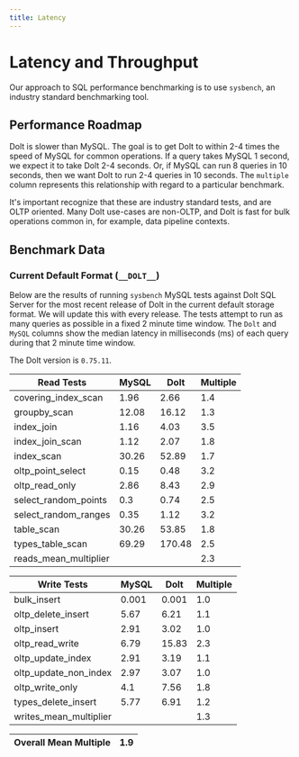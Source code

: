 ```yaml
---
title: Latency
---
```


# Latency and Throughput

Our approach to SQL performance benchmarking is to use `sysbench`, an
industry standard benchmarking tool.

## Performance Roadmap

Dolt is slower than MySQL. The goal is to get Dolt to within 2-4 times
the speed of MySQL for common operations. If a query takes MySQL 1
second, we expect it to take Dolt 2-4 seconds. Or, if MySQL can run 8
queries in 10 seconds, then we want Dolt to run 2-4 queries in 10
seconds. The `multiple` column represents this relationship with
regard to a particular benchmark.

It's important recognize that these are industry standard tests, and
are OLTP oriented. Many Dolt use-cases are non-OLTP, and Dolt is fast
for bulk operations common in, for example, data pipeline contexts.

## Benchmark Data

### Current Default Format (`__DOLT__`)

Below are the results of running `sysbench` MySQL tests against Dolt
SQL Server for the most recent release of Dolt in the current default 
storage format. We will update this with every release. The tests 
attempt to run as many queries as possible in a fixed 2 minute time 
window. The `Dolt` and `MySQL` columns show the median latency in 
milliseconds (ms) of each query during that 2 minute time window.

The Dolt version is `0.75.11`.

<!-- START___DOLT___LATENCY_RESULTS_TABLE -->
|       Read Tests        | MySQL |  Dolt  | Multiple |
|-------------------------|-------|--------|----------|
| covering\_index\_scan   |  1.96 |   2.66 |      1.4 |
| groupby\_scan           | 12.08 |  16.12 |      1.3 |
| index\_join             |  1.16 |   4.03 |      3.5 |
| index\_join\_scan       |  1.12 |   2.07 |      1.8 |
| index\_scan             | 30.26 |  52.89 |      1.7 |
| oltp\_point\_select     |  0.15 |   0.48 |      3.2 |
| oltp\_read\_only        |  2.86 |   8.43 |      2.9 |
| select\_random\_points  |   0.3 |   0.74 |      2.5 |
| select\_random\_ranges  |  0.35 |   1.12 |      3.2 |
| table\_scan             | 30.26 |  53.85 |      1.8 |
| types\_table\_scan      | 69.29 | 170.48 |      2.5 |
| reads\_mean\_multiplier |       |        |      2.3 |

|       Write Tests        | MySQL | Dolt  | Multiple |
|--------------------------|-------|-------|----------|
| bulk\_insert             | 0.001 | 0.001 |      1.0 |
| oltp\_delete\_insert     |  5.67 |  6.21 |      1.1 |
| oltp\_insert             |  2.91 |  3.02 |      1.0 |
| oltp\_read\_write        |  6.79 | 15.83 |      2.3 |
| oltp\_update\_index      |  2.91 |  3.19 |      1.1 |
| oltp\_update\_non\_index |  2.97 |  3.07 |      1.0 |
| oltp\_write\_only        |   4.1 |  7.56 |      1.8 |
| types\_delete\_insert    |  5.77 |  6.91 |      1.2 |
| writes\_mean\_multiplier |       |       |      1.3 |

| Overall Mean Multiple | 1.9 |
|-----------------------|-----|
<!-- END___DOLT___LATENCY_RESULTS_TABLE -->
<br/>
